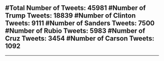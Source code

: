 #Total Number of Tweets: 45981 
#Number of Trump Tweets: 18839
#Number of Clinton Tweets: 9111
#Number of Sanders Tweets: 7500
#Number of Rubio Tweets: 5983
#Number of Cruz Tweets: 3454
#Number of Carson Tweets: 1092
---
---
